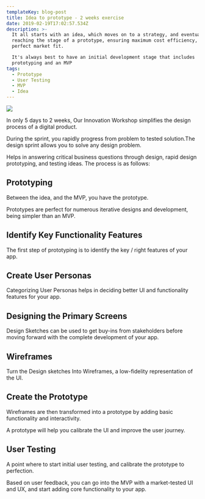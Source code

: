 ```yaml
---
templateKey: blog-post
title: Idea to prototype - 2 weeks exercise
date: 2019-02-19T17:02:57.534Z
description: >-
  It all starts with an idea, which moves on to a strategy, and eventually
  reaching the stage of a prototype, ensuring maximum cost efficiency, and a
  perfect market fit. 

  It's always best to have an initial development stage that includes
  prototyping and an MVP
tags:
  - Prototype
  - User Testing
  - MVP
  - Idea
---
```

![](/img/flavor_wheel.jpg)

In only 5 days to 2 weeks, Our Innovation Workshop simplifies the design process of a digital product.

During the sprint, you rapidly progress from problem to tested solution.The design sprint allows you to solve any design problem.

Helps in answering critical business questions through design, rapid design prototyping, and testing ideas. The process is as follows:



## Prototyping

Between the idea, and the MVP, you have the prototype.

Prototypes are perfect for numerous iterative designs and development, being simpler than an MVP.



## Identify Key Functionality Features

The first step of prototyping is to identify the key / right features of your app.



## Create User Personas

Categorizing User Personas helps in deciding better UI and functionality features for your app.



## Designing the Primary Screens

Design Sketches can be used to get buy-ins from stakeholders before moving forward with the complete development of your app.



## Wireframes

Turn the Design sketches Into Wireframes, a low-fidelity representation of the UI.



## Create the Prototype

Wireframes are then transformed into a prototype by adding basic functionality and interactivity.

A prototype will help you calibrate the UI and improve the user journey.

 

## User Testing

A point where to start initial user testing, and calibrate the prototype to perfection. 

Based on user feedback, you can go into the MVP with a market-tested UI and UX, and start adding core functionality to your app.

